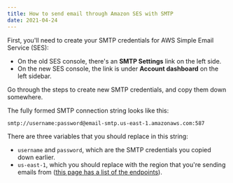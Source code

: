 ```yaml
---
title: How to send email through Amazon SES with SMTP
date: 2021-04-24
---
```


First, you'll need to create your SMTP credentials for AWS Simple Email Service (SES):

- On the old SES console, there's an **SMTP Settings** link on the left side.
- On the new SES console, the link is under **Account dashboard** on the left sidebar.

Go through the steps to create new SMTP credentials, and copy them down somewhere.

The fully formed SMTP connection string looks like this:

```plain
smtp://username:password@email-smtp.us-east-1.amazonaws.com:587
```

There are three variables that you should replace in this string:

- `username` and `password`, which are the SMTP credentials you copied down earlier.
- `us-east-1`, which you should replace with the region that you're sending emails from ([this page has a list of the endpoints](https://docs.aws.amazon.com/general/latest/gr/ses.html)).
